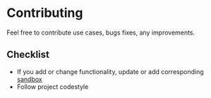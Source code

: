 # Contributing

Feel free to contribute use cases, bugs fixes, any improvements.

## Checklist

* If you add or change functionality, update or add corresponding [sandbox](https://github.com/vansosnin/jasmine-to-chai-codemod#try-it)
* Follow project codestyle
